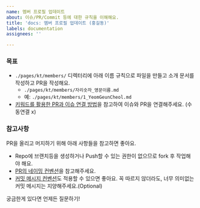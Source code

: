 ```yaml
---
name: 멤버 프로필 업데이트
about: 이슈/PR/Commit 등에 대한 규칙을 이해해요.
title: 'docs: 멤버 프로필 업데이트 (홍길동)'
labels: documentation
assignees: ''

---
```


### 목표

- `./pages/kt/members/` 디렉터리에 아래 이름 규칙으로 파일을 만들고 소개 문서를 작성하고 PR을 작성해요.
  - `./pages/kt/members/자리숫자_영문이름.md`
  - 예: `./pages/kt/members/1_YeomGeunCheol.md`
- [키워드를 활용한 PR과 이슈 연결 방법](https://docs.github.com/ko/issues/tracking-your-work-with-issues/linking-a-pull-request-to-an-issue#linking-a-pull-request-to-an-issue-using-a-keyword)을 참고하여 이슈와 PR을 연결해주세요. (수동연결 x)


### 참고사항

PR을 올리고 머지하기 위해 아래 사항들을 참고하면 좋아요.
- Repo에 브랜치등을 생성하거나 Push할 수 있는 권한이 없으므로 fork 후 작업해야 해요.
- [PR의 네이밍 컨벤션](https://flank.github.io/flank/pr_titles/)을 참고해주세요.
- [커밋 메시지 컨벤션](https://www.conventionalcommits.org/en/v1.0.0/)도 적용할 수 있으면 좋아요. 꼭 따르지 않더라도, 너무 의미없는 커밋 메시지는 지양해주세요.(Optional)

궁금한게 있다면 언제든 질문하기!
